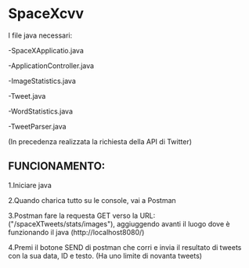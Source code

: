 # SpaceXcvv

I file java necessari:

-SpaceXApplicatio.java

-ApplicationController.java

-ImageStatistics.java

-Tweet.java

-WordStatistics.java

-TweetParser.java

(In precedenza realizzata la richiesta della API di Twitter)

## FUNCIONAMENTO:
1.Iniciare java 

2.Quando charica tutto su le console, vai a Postman

3.Postman fare la requesta GET verso la URL: ("/spaceXTweets/stats/images"), aggiuggendo avanti il luogo dove è funzionando il java (http://localhost8080/)

4.Premi il botone SEND di postman che corri e invia il resultato di tweets con la sua data, ID e testo.
(Ha uno limite di novanta tweets)
